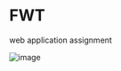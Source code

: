 # FWT
web application assignment

![image](https://user-images.githubusercontent.com/94621281/199537317-60067e01-02b4-4eb5-827b-1792bc985af7.png)
